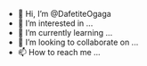 - 👋 Hi, I’m @DafetiteOgaga
- 👀 I’m interested in ...
- 🌱 I’m currently learning ...
- 💞️ I’m looking to collaborate on ...
- 📫 How to reach me ...

<!---
DafetiteOgaga/DafetiteOgaga is a ✨ special ✨ repository because its `README.md` (this file) appears on your GitHub profile.
You can click the Preview link to take a look at your changes.
--->
